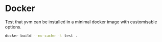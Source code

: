 # Docker

Test that yvm can be installed in a minimal docker image with customisable options.

```sh
docker build --no-cache -t test .
```
